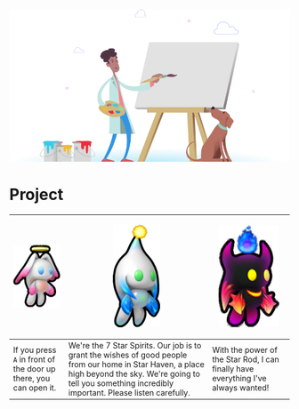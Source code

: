 <p align="center"><img src="img/pupadoo.svg"></p>

# Project

| <p align="center"><img src="img/hero-chao.png"></p> | <p align="center"><img src="img/light-chao.png"></p> | <p align="center"><img src="img/devil-chao.png"></p> |
| :------------------------| :--------------------- | :---------------------- |
| If you press `A` in front of the door up there, you can open it. | We're the 7 Star Spirits. Our job is to grant the wishes of good people from our home in Star Haven, a place high beyond the sky. We're going to tell you something incredibly important. Please listen carefully. | With the power of the Star Rod, I can finally have everything I've always wanted! |
